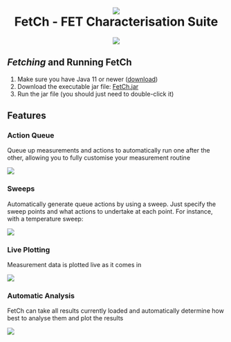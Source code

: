 <h1 align="center"><img src="https://i.imgur.com/4Me4gtE.png"/><br/>FetCh - FET Characterisation Suite</h1>

<p align="center">
  <a href="https://i.imgur.com/g5bXpHz.png">
    <img src="https://i.imgur.com/RbSCpKP.png"/>  
  </a>
</p>

## *Fetching* and Running FetCh

1. Make sure you have Java 11 or newer ([download](https://adoptopenjdk.net/?variant=openjdk11&jvmVariant=hotspot))
2. Download the executable jar file: [FetCh.jar](https://github.com/OE-FET/FETTER/raw/master/FetCh.jar)
3. Run the jar file (you should just need to double-click it)

## Features

### Action Queue

Queue up measurements and actions to automatically run one after the other, allowing you to fully customise your measurement routine

![](https://i.imgur.com/sEIlf4n.gif)

### Sweeps

Automatically generate queue actions by using a sweep. Just specify the sweep points and what actions to undertake at each point. For instance, with a temperature sweep:

![](https://i.imgur.com/CJNS5Tz.gif)

### Live Plotting

Measurement data is plotted live as it comes in

![](https://i.imgur.com/IwhnFa4.gif)

### Automatic Analysis

FetCh can take all results currently loaded and automatically determine how best to analyse them and plot the results

![](https://i.imgur.com/6jWtjqb.gif)
